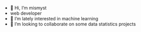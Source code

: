 - 👋 Hi, I’m mismyst
-  web developer 
- 👀 I’m lately interested  in machine learning 
- 💞️ I’m looking to collaborate on some data statistics projects 

